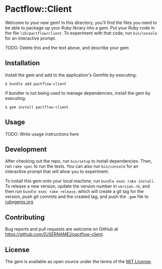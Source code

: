 # Pactflow::Client

Welcome to your new gem! In this directory, you'll find the files you need to be able to package up your Ruby library into a gem. Put your Ruby code in the file `lib/pactflow/client`. To experiment with that code, run `bin/console` for an interactive prompt.

TODO: Delete this and the text above, and describe your gem

## Installation

Install the gem and add to the application's Gemfile by executing:

    $ bundle add pactflow-client

If bundler is not being used to manage dependencies, install the gem by executing:

    $ gem install pactflow-client

## Usage

TODO: Write usage instructions here

## Development

After checking out the repo, run `bin/setup` to install dependencies. Then, run `rake spec` to run the tests. You can also run `bin/console` for an interactive prompt that will allow you to experiment.

To install this gem onto your local machine, run `bundle exec rake install`. To release a new version, update the version number in `version.rb`, and then run `bundle exec rake release`, which will create a git tag for the version, push git commits and the created tag, and push the `.gem` file to [rubygems.org](https://rubygems.org).

## Contributing

Bug reports and pull requests are welcome on GitHub at https://github.com/[USERNAME]/pactflow-client.

## License

The gem is available as open source under the terms of the [MIT License](https://opensource.org/licenses/MIT).
